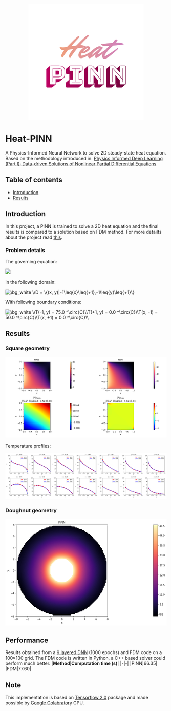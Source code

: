 <p align="center">
  <img src="https://github.com/314arhaam/heat-pinn/blob/main/graphics/2023-11-08-19-09-09_EDIT.org.png" width="360" title="Heat-PINN; made by EDIT.org">
</p>
<h1>Heat-PINN</h1>
<p> A Physics-Informed Neural Network to solve 2D steady-state heat equation. Based on the methodology introduced in: <a href="https://arxiv.org/abs/1711.10561">Physics Informed Deep Learning (Part I): Data-driven Solutions of Nonlinear Partial Differential Equations</a></p>

## **Table of contents**
 - [Introduction](#intro)
 - [Results](#res)


## Introduction <a name="intro"></a>
In this project, a PINN is trained to solve a 2D heat equation and the final results is compared to a solution based on FDM method. For more detailts about the project read [this](https://github.com/314arhaam/burger-pinn).
### Problem details
The governing equation:  
  
![](https://latex.codecogs.com/svg.image?%5Cbg_white%20%5C%5C%5Cfrac%7B%5Cpartial%5E2%7BT%7D%7D%7B%5Cpartial%7Bx%5E2%7D%7D&plus;%5Cfrac%7B%5Cpartial%5E2%7BT%7D%7D%7B%5Cpartial%7By%5E2%7D%7D=0)

in the following domain:  
  
<img src="https://latex.codecogs.com/svg.image?\bg_white&space;\\D&space;=&space;\{(x,&space;y)|-1\leq{x}\leq{&plus;1},-1\leq{y}\leq{&plus;1}\}" title="\bg_white \\D = \{(x, y)|-1\leq{x}\leq{+1},-1\leq{y}\leq{+1}\}" />
  
With following boundary conditions:
  
<img src="https://latex.codecogs.com/svg.image?\bg_white&space;\\T(-1,&space;y)&space;=&space;75.0&space;^\circ{C}\\T(&plus;1,&space;y)&space;=&space;0.0&space;^\circ{C}\\T(x,&space;-1)&space;=&space;50.0&space;^\circ{C}\\T(x,&space;&plus;1)&space;=&space;0.0&space;^\circ{C}\\" title="\bg_white \\T(-1, y) = 75.0 ^\circ{C}\\T(+1, y) = 0.0 ^\circ{C}\\T(x, -1) = 50.0 ^\circ{C}\\T(x, +1) = 0.0 ^\circ{C}\\" />
  

## Results <a name="res"></a>
### Square geometry 
<p align="center">
  <img src="https://github.com/314arhaam/heat-pinn/blob/main/graphics/results_compare.png" title="pinn-vs-fdm">
</p> 
Temperature profiles:  
<p align="center">
  <img src="https://github.com/314arhaam/heat-pinn/blob/main/graphics/profiles.png" title="profiles">
</p>

### Doughnut geometry
<p align="center">
  <img src="https://github.com/314arhaam/heat-pinn/blob/main/graphics/heat_pinn_doughnotts.png" title="doughnotts">
</p>


## Performance
Results obtained from a [9 layered DNN](https://github.com/314arhaam/heat-pinn/blob/main/graphics/model_plot.png) (1000 epochs) and FDM code on a 100×100 grid. The FDM code is written in Python, a C++ based solver could perform much better.
|**Method**|**Computation time (s)**|
|-|-|
|PINN|66.35|
|FDM|77.60|


## Note
This implementation is based on [Tensorflow 2.0](https://www.tensorflow.org/guide/effective_tf2) package and made possible by [Google Colabratory](https://colab.research.google.com) GPU.
